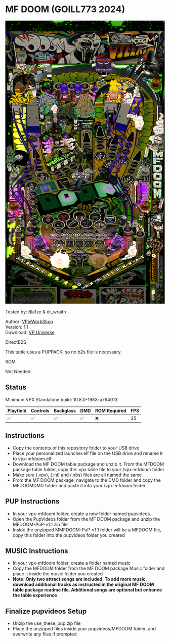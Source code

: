 # MF DOOM (GOILL773 2024)

![Table Preview](https://github.com/Bla1ze/vpx-images/blob/main/vpx-mfdoom.png)

Tested by: Bla1ze & dr_wraith

Author: [VPinWorkShop](https://vpuniverse.com/profile/40692-vpinworkshop/)  
Version: 1.1  
Download: [VP Universe](https://vpuniverse.com/files/file/21045-mf-doom-goill773-2024/)

DirectB2S

This table uses a PUPPACK, so no b2s file is necessary.

ROM

Not Needed

## Status 

Minimum VPX Standalone build: 10.8.0-1983-a764013

| Playfield | Controls | Backglass | DMD | ROM Required | FPS | 
|-----------|----------|-----------|-----|--------------|-----|
| :white_check_mark: | :white_check_mark: | :white_check_mark: | :white_check_mark: | :x: | 35 |

## Instructions
 
- Copy the contents of this repository folder to your USB drive
- Place your personalized launcher.elf file on the USB drive and rename it to vpx-mfdoom.elf
- Download the MF DOOM table package and unzip it. From the MFDOOM package table folder, copy the .vpx table file to your /vpx-mfdoom folder
- Make sure (.vpx), (.ini) and (.vbs) files are all named the same
- From the MF DOOM package, navigate to the DMD folder and copy the MFDOOMDMD folder and paste it into your /vpx-mfdoom folder
	
 ## PUP Instructions
    
- In your vpx-mfdoom folder, create a new folder named pupvideos.
- Open the PupVideos folder from the MF DOOM package and unzip the MFDOOM-PuP-v1.1.zip file
- Inside the unzipped MMFDOOM-PuP-v1.1 folder will be a MFDOOM file, copy this folder into the pupvideos folder you created
	
 ## MUSIC Instructions
    
- In your vpx-mfdoom folder, create a folder named music
- Copy the MFDOOM folder from the MF DOOM package Music folder and place it inside the music folder you created
- **Note: Only two attract songs are included. To add more music, download additional tracks as instructed in the original MF DOOM table package readme file. Additional songs are optional but enhance the table experience**
	
## Finalize pupvideos Setup

- Unzip the use_these_pup.zip file
- Place the unzipped files inside your pupvideos/MFDOOM folder, and overwrite any files if prompted
